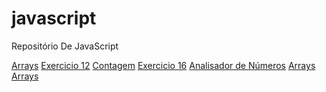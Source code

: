 # javascript
Repositório De JavaScript

<a href="ARRAY\index.html">Arrays<a>
<a href="aula12ex\ex001.html">Exercicio 12<a>
<a href="aula12ex\contagem2\ex001¹.html">Contagem<a>
<a href="aula12ex\ex016\ex001¹.html">Exercicio 16<a>
<a href="aula12ex\PENULTIMO-EXERCICIO\ex001¹.html">Analisador de Números<a>
<a href="ARRAY\index.html">Arrays<a>
<a href="ARRAY\index.html">Arrays<a>